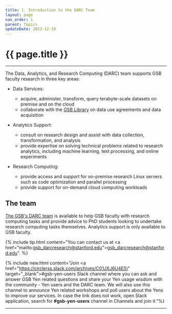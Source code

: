 ```yaml
---
title: 1. Introduction to the DARC Team 
layout: page
nav_order: 1
parent: Topics 
updateDate: 2023-12-19
---
```


# {{ page.title }}
---

The Data, Analytics, and Research Computing (DARC) team supports GSB faculty research in three key areas:

- Data Services:
    - acquire, administer, transform, query terabyte-scale datasets on premise and on the cloud
    - collaborate with the <a href="https://www.gsb.stanford.edu/library" target="_blank">GSB Library</a> on data use agreements and data acquisition

- Analytics Support:
    - consult on research design and assist with data collection, transformation, and analysis
    - provide expertise on solving technical problems related to research analytics, including machine learning, text processing, and online experiments 

- Research Computing:
    - provide access and support for on-premise research Linux servers such as code optimization and parallel processing
    - provide support for on-demand cloud computing workloads


## The team
<a href="https://www.gsb.stanford.edu/faculty-research/darc" target="_blank">The GSB's DARC team</a> is available to help GSB faculty with research computing tasks and provide advice to PhD students 
looking to undertake research computing tasks themselves. Analytics support is only available to GSB faculty.

{% include tip.html content="You can contact us at <a href=\"mailto:gsb_darcresearch@stanford.edu\">gsb_darcresearch@stanford.edu</a>". %}

{% include new.html content="Join <a href=\"https://circlerss.slack.com/archives/C01JXJ6U4E5\" target=\"_blank\">#gsb-yen-users Slack channel</a> where you can ask and answer GSB Yen related questions and share your Yen usage wisdom with the community - Yen users and the DARC team. We will also use this channel to announce Yen related workshops and poll users about the Yens to improve our services. In case the link does not work, open Slack application, search for <b>#gsb-yen-users</b> channel in Channels and join it."%}

---
